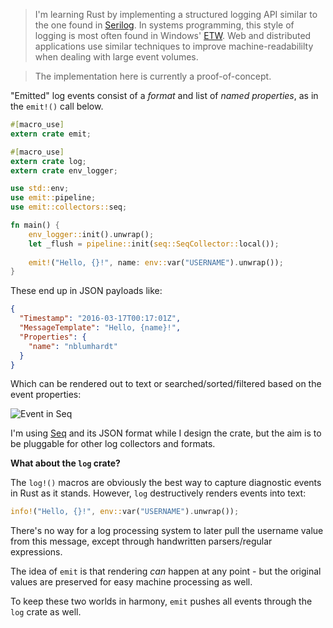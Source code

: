 > I'm learning Rust by implementing a structured logging API similar to the one found in [Serilog](http://serilog.net). In systems programming, this style of logging is most often found in Windows' [ETW](https://msdn.microsoft.com/en-us/library/windows/desktop/aa363668(v=vs.85).aspx). Web and distributed applications use similar techniques to improve machine-readabililty when dealing with large event volumes.

> The implementation here is currently a proof-of-concept.

"Emitted" log events consist of a _format_ and list of _named properties_, as in the `emit!()` call below.

```rust
#[macro_use]
extern crate emit;

#[macro_use]
extern crate log;
extern crate env_logger;

use std::env;
use emit::pipeline;
use emit::collectors::seq;

fn main() {
    env_logger::init().unwrap();
    let _flush = pipeline::init(seq::SeqCollector::local());
            
    emit!("Hello, {}!", name: env::var("USERNAME").unwrap());
}
```

These end up in JSON payloads like:

```json
{
  "Timestamp": "2016-03-17T00:17:01Z",
  "MessageTemplate": "Hello, {name}!",
  "Properties": {
    "name": "nblumhardt"
  }
}
```

Which can be rendered out to text or searched/sorted/filtered based on the event properties:

![Event in Seq](https://raw.githubusercontent.com/nblumhardt/emit/master/asset/event_in_seq.png)

I'm using [Seq](https://getseq.net) and its JSON format while I design the crate, but the aim is to be pluggable for other log collectors and formats.

**What about the `log` crate?**

The `log!()` macros are obviously the best way to capture diagnostic events in Rust as it stands. However, `log` destructively renders events into text:

```rust
info!("Hello, {}!", env::var("USERNAME").unwrap());
```

There's no way for a log processing system to later pull the username value from this message, except through handwritten parsers/regular expressions.

The idea of `emit` is that rendering _can_ happen at any point - but the original values are preserved for easy machine processing as well.

To keep these two worlds in harmony, `emit` pushes all events through the `log` crate as well.
